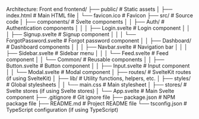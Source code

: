 Architecture: Front end
frontend/
├── public/ # Static assets
│ ├── index.html # Main HTML file
│ └── favicon.ico # Favicon
├── src/ # Source code
│ ├── components/ # Svelte components
│ │ ├── Auth/ # Authentication components
│ │ │ ├── Login.svelte # Login component
│ │ │ ├── Signup.svelte # Signup component
│ │ │ └── ForgotPassword.svelte # Forgot password component
│ │ ├── Dashboard/ # Dashboard components
│ │ │ ├── Navbar.svelte # Navigation bar
│ │ │ ├── Sidebar.svelte # Sidebar menu
│ │ │ └── Feed.svelte # Feed component
│ │ └── Common/ # Reusable components
│ │ ├── Button.svelte # Button component
│ │ ├── Input.svelte # Input component
│ │ └── Modal.svelte # Modal component
│ ├── routes/ # SvelteKit routes (if using SvelteKit)
│ ├── lib/ # Utility functions, helpers, etc.
│ ├── styles/ # Global stylesheets
│ │ └── main.css # Main stylesheet
│ ├── stores/ # Svelte stores (if using Svelte stores)
│ └── App.svelte # Main Svelte component
├── .gitignore # Git ignore file
├── package.json # NPM package file
├── README.md # Project README file
└── tsconfig.json # TypeScript configuration (if using TypeScript)
